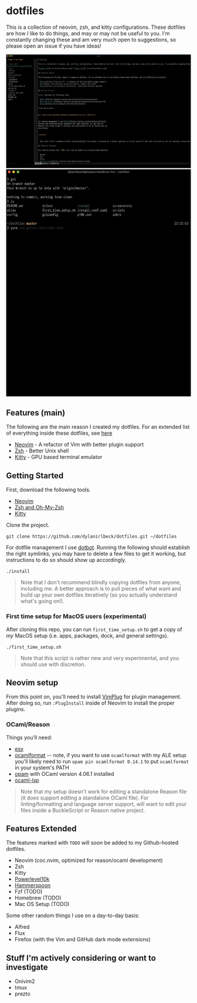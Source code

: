 # dotfiles

This is a collection of neovim, zsh, and kitty configurations. These dotfiles are how _I_ like to do things, and may or may not be useful to you. I'm constantly changing these and am very much open to suggestions, so please open an issue if you have ideas!

![image info](./screenshots/Neovim.png) ![image info](./screenshots/Kitty.png)

## Features (main)

The following are the main reason I created my dotfiles. For an extended list of everything inside these dotfiles, see [here](#features-extended)

- [Neovim](https://neovim.io/) - A refactor of Vim with better plugin support
- [Zsh](https://en.wikipedia.org/wiki/Z_shell) - Better Unix shell
- [Kitty](https://sw.kovidgoyal.net/kitty/) - GPU based terminal emulator

## Getting Started

First, download the following tools.

- [Neovim](https://github.com/neovim/neovim/wiki/Installing-Neovim)
- [Zsh and Oh-My-Zsh](https://github.com/ohmyzsh/ohmyzsh/wiki/Installing-ZSH)
- [Kitty](https://sw.kovidgoyal.net/kitty/#quickstart)

Clone the project.

```
git clone https://github.com/dylanirlbeck/dotfiles.git ~/dotfiles
```

For dotfile management I use [dotbot](https://github.com/anishathalye/dotbot).
Running the following should establish the right symlinks; you may have to
delete a few files to get it working, but instructions to do so should show up
accordingly.

```
./install
```

> Note that I don't recommend blindly copying dotfiles from anyone, including me. A better approach is to pull pieces of what want and build up your own dotfiles iteratively (so you actually understand what's going on!).

### First time setup for MacOS users (experimental)

After cloning this repo, you can run `first_time_setup.sh` to get a copy of *my* MacOS setup (i.e. apps, packages, dock, and general settings).

```
./first_time_setup.sh
```

> Note that this script is rather new and very experimental, and you should use with discretion.

## Neovim setup

From this point on, you'll need to install [VimPlug](https://github.com/junegunn/vim-plug) for plugin management. After doing so, run `:PlugInstall` inside of Neovim to install the proper plugins.

### OCaml/Reason

Things you'll need:

* [esy](esy.sh)
* [ocamlformat](https://github.com/ocaml-ppx/ocamlformat) -- note, if you want to use `ocamlformat` with my ALE setup you'll likely need to run `opam pin ocamlformat 0.14.1` to put `ocamlformat` in your system's PATH
* [opam](http://opam.ocaml.org/doc/Install.html) with OCaml version 4.06.1 installed
* [ocaml-lsp](https://github.com/ocaml/ocaml-lsp)

> Note that my setup doesn't work for editing a standalone Reason file (it does support editing a standalone OCaml file). For linting/formatting and language server support, will want to edit your files inside a BuckleScript or Reason native project.

## Features Extended

The features marked with `TODO` will soon be added to my Github-hosted dotfiles.

- Neovim (coc.nvim, optimized for reason/ocaml development)
- Zsh
- Kitty
- [Powerlevel10k](https://github.com/romkatv/powerlevel10k)
- [Hammerspoon](http://www.hammerspoon.org/go/)
- Fzf (TODO)
- Homebrew (TODO)
- Mac OS Setup (TODO)

Some other random things I use on a day-to-day basis:

- Alfred
- Flux
- Firefox (with the Vim and GitHub dark mode extensions)

## Stuff I'm actively considering or want to investigate

- Onivim2
- tmux
- prezto
